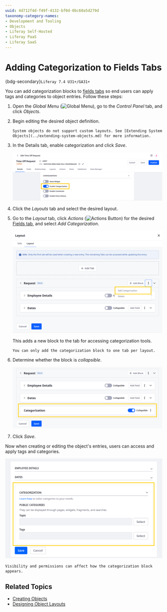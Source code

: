 ```yaml
---
uuid: 4d712f4d-f49f-4132-bf0d-0bc60a5d279d
taxonomy-category-names:
- Development and Tooling
- Objects
- Liferay Self-Hosted
- Liferay PaaS
- Liferay SaaS
---
```

# Adding Categorization to Fields Tabs

{bdg-secondary}`Liferay 7.4 U31+/GA31+`

You can add categorization blocks to [fields tabs](./designing-object-layouts.md#fields-tabs) so end users can apply tags and categories to object entries. Follow these steps:

1. Open the *Global Menu* (![Global Menu](../../../../images/icon-applications-menu.png)), go to the *Control Panel* tab, and click *Objects*.

1. Begin editing the desired object definition.

   ```{note}
   System objects do not support custom layouts. See [Extending System Objects](../extending-system-objects.md) for more information.
   ```

1. In the Details tab, enable categorization and click *Save*.

   ![Enable categorization.](./adding-categorization-to-fields-tabs/images/01.png)

1. Click the *Layouts* tab and select the desired layout.

1. Go to the *Layout* tab, click *Actions* (![Actions Button](../../../../images/icon-actions.png)) for the desired [Fields tab](./designing-object-layouts.md#fields-tabs), and select *Add Categorization*.

   ![Click the Actions button and select Add Categorization.](./adding-categorization-to-fields-tabs/images/02.png)

   This adds a new block to the tab for accessing categorization tools.

   ```{important}
   You can only add the categorization block to one tab per layout.
   ```

1. Determine whether the block is *collapsible*.

   ![Determine whether the block is collapsible.](./adding-categorization-to-fields-tabs/images/03.png)

1. Click *Save*.

Now when creating or editing the object's entries, users can access and apply tags and categories.

![Access and apply tags and categories to the object's entries.](./adding-categorization-to-fields-tabs/images/04.png)

```{note}
Visibility and permissions can affect how the categorization block appears.
```

## Related Topics

* [Creating Objects](../creating-objects.md)
* [Designing Object Layouts](./designing-object-layouts.md)
